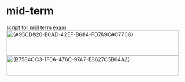 # mid-term
script for mid term exam
<img width="466" height="67" alt="{A95CD820-E0AD-42EF-B684-FD7A9CAC77C8}" src="https://github.com/user-attachments/assets/13cb7ea2-b620-4729-8816-55f1278771fc" />
<img width="466" height="55" alt="{B7584CC3-1F0A-476C-97A7-E8627C5B64A2}" src="https://github.com/user-attachments/assets/3fe69774-e082-4ce2-8da6-15c1a0123135" />
